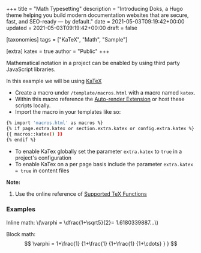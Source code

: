 +++
title = "Math Typesetting"
description = "Introducing Doks, a Hugo theme helping you build modern documentation websites that are secure, fast, and SEO-ready — by default."
date = 2021-05-03T09:19:42+00:00
updated = 2021-05-03T09:19:42+00:00
draft = false

[taxonomies]
tags = ["KaTeX", "Math", "Sample"]

[extra]
katex = true
author = "Public"
+++

Mathematical notation in a project can be enabled by using third party JavaScript libraries.
<!-- more -->

In this example we will be using [KaTeX](https://katex.org/)

- Create a macro under `/template/macros.html` with a macro named `katex`.
- Within this macro reference the [Auto-render Extension](https://katex.org/docs/autorender.html) or host these scripts locally.
- Import the macro in your templates like so:  

```bash
{% import 'macros.html' as macros %}
{% if page.extra.katex or section.extra.katex or config.extra.katex %}
{{ macros::katex() }}
{% endif %}
```

- To enable KaTex globally set the parameter `extra.katex` to `true` in a project's configuration
- To enable KaTex on a per page basis include the parameter `extra.katex = true` in content files

**Note:** 

1. Use the online reference of [Supported TeX Functions](https://katex.org/docs/supported.html)

### Examples

<p>
Inline math: \(\varphi = \dfrac{1+\sqrt5}{2}= 1.6180339887…\) 
</p>

Block math:
$$
 \varphi = 1+\frac{1} {1+\frac{1} {1+\frac{1} {1+\cdots} } } 
$$
